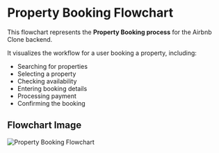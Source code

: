 # Property Booking Flowchart

This flowchart represents the **Property Booking process** for the Airbnb Clone backend.

It visualizes the workflow for a user booking a property, including:

- Searching for properties
- Selecting a property
- Checking availability
- Entering booking details
- Processing payment
- Confirming the booking

## Flowchart Image

![Property Booking Flowchart](property-booking-flowchart.png)
